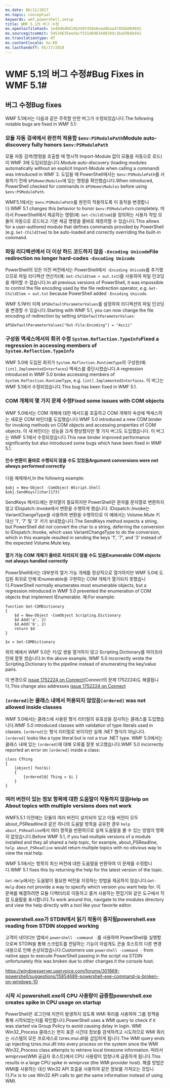 ```yaml
---
ms.date: 06/12/2017
ms.topic: conceptual
keywords: wmf,powershell,setup
title: WMF 5.1의 버그 수정
ms.openlocfilehash: 1e46d6d0419b3497450e6eaddbaa47456b004691
ms.sourcegitcommit: 54534635eedacf531d8d6344019dc16a50b8b441
ms.translationtype: HT
ms.contentlocale: ko-KR
ms.lasthandoff: 05/17/2018
---
```

# <a name="bug-fixes-in-wmf-51"></a><span data-ttu-id="bcb5a-103">WMF 5.1의 버그 수정#</span><span class="sxs-lookup"><span data-stu-id="bcb5a-103">Bug Fixes in WMF 5.1#</span></span>

## <a name="bug-fixes"></a><span data-ttu-id="bcb5a-104">버그 수정</span><span class="sxs-lookup"><span data-stu-id="bcb5a-104">Bug fixes</span></span> ##

<span data-ttu-id="bcb5a-105">WMF 5.1에서는 다음과 같은 주목할 만한 버그가 수정되었습니다.</span><span class="sxs-lookup"><span data-stu-id="bcb5a-105">The following notable bugs are fixed in WMF 5.1:</span></span>

### <a name="module-auto-discovery-fully-honors-envpsmodulepath"></a><span data-ttu-id="bcb5a-106">모듈 자동 검색에서 완전히 적용함 `$env:PSModulePath`</span><span class="sxs-lookup"><span data-stu-id="bcb5a-106">Module auto-discovery fully honors `$env:PSModulePath`</span></span> ###

<span data-ttu-id="bcb5a-107">모듈 자동 검색(명령을 호출할 때 명시적 Import-Module 없이 모듈을 자동으로 로드)이 WMF 3에 도입되었습니다.</span><span class="sxs-lookup"><span data-stu-id="bcb5a-107">Module auto-discovery (loading modules automatically without an explicit Import-Module when calling a command) was introduced in WMF 3.</span></span>
<span data-ttu-id="bcb5a-108">도입될 때 PowerShell에서는 `$env:PSModulePath`를 사용하기 전에 `$PSHome\Modules`에 있는 명령을 확인했습니다.</span><span class="sxs-lookup"><span data-stu-id="bcb5a-108">When introduced, PowerShell checked for commands in `$PSHome\Modules` before using `$env:PSModulePath`.</span></span>

<span data-ttu-id="bcb5a-109">WMF5.1에서는 `$env:PSModulePath`를 완전히 적용하도록 이 동작을 변경합니다.</span><span class="sxs-lookup"><span data-stu-id="bcb5a-109">WMF 5.1 changes this behavior to honor `$env:PSModulePath` completely.</span></span>
<span data-ttu-id="bcb5a-110">따라서 PowerShell에서 제공하는 명령(예: `Get-ChildItem`)을 정의하는 사용자 작업 모듈이 자동으로 로드되고 기본 제공 명령을 올바로 재정의할 수 있습니다.</span><span class="sxs-lookup"><span data-stu-id="bcb5a-110">This allows for a user-authored module that defines commands provided by PowerShell (e.g. `Get-ChildItem`) to be auto-loaded and correctly overriding the built-in command.</span></span>

### <a name="file-redirection-no-longer-hard-codes--encoding-unicode"></a><span data-ttu-id="bcb5a-111">파일 리디렉션에서 더 이상 하드 코드하지 않음 `-Encoding Unicode`</span><span class="sxs-lookup"><span data-stu-id="bcb5a-111">File redirection no longer hard-codes `-Encoding Unicode`</span></span> ###

<span data-ttu-id="bcb5a-112">PowerShell의 모든 이전 버전에서는 PowerShell에서 `-Encoding Unicode`를 추가했으므로 파일 리디렉션 연산자(예: `Get-ChildItem > out.txt`)를 사용하여 파일 인코딩을 제어할 수 없습니다.</span><span class="sxs-lookup"><span data-stu-id="bcb5a-112">In all previous versions of PowerShell, it was impossible to control the file encoding used by the file redirection operator, e.g. `Get-ChildItem > out.txt` because PowerShell added `-Encoding Unicode`.</span></span>

<span data-ttu-id="bcb5a-113">WMF 5.1부터 이제 `$PSDefaultParameterValues`를 설정하여 리디렉션의 파일 인코딩을 변경할 수 있습니다.</span><span class="sxs-lookup"><span data-stu-id="bcb5a-113">Starting with WMF 5.1, you can now change the file encoding of redirection by setting `$PSDefaultParameterValues`:</span></span>

```
$PSDefaultParameterValues["Out-File:Encoding"] = "Ascii"
```

### <a name="fixed-a-regression-in-accessing-members-of-systemreflectiontypeinfo"></a><span data-ttu-id="bcb5a-114">구성원 액세스에서의 회귀 수정 `System.Reflection.TypeInfo`</span><span class="sxs-lookup"><span data-stu-id="bcb5a-114">Fixed a regression in accessing members of `System.Reflection.TypeInfo`</span></span> ###

<span data-ttu-id="bcb5a-115">WMF 5.0에 도입된 회귀가 `System.Reflection.RuntimeType`의 구성원(예: `[int].ImplementedInterfaces`) 액세스를 중단시켰습니다.</span><span class="sxs-lookup"><span data-stu-id="bcb5a-115">A regression introduced in WMF 5.0 broke accessing members of `System.Reflection.RuntimeType`, e.g. `[int].ImplementedInterfaces`.</span></span>
<span data-ttu-id="bcb5a-116">이 버그는 WMF 5.1에서 수정되었습니다.</span><span class="sxs-lookup"><span data-stu-id="bcb5a-116">This bug has been fixed in WMF 5.1.</span></span>


### <a name="fixed-some-issues-with-com-objects"></a><span data-ttu-id="bcb5a-117">COM 개체의 몇 가지 문제 수정</span><span class="sxs-lookup"><span data-stu-id="bcb5a-117">Fixed some issues with COM objects</span></span> ###

<span data-ttu-id="bcb5a-118">WMF 5.0에서는 COM 개체에 대한 메서드를 호출하고 COM 개체의 속성에 액세스하는 새로운 COM 바인더를 도입했습니다.</span><span class="sxs-lookup"><span data-stu-id="bcb5a-118">WMF 5.0 introduced a new COM binder for invoking methods on COM objects and accessing properties of COM objects.</span></span>
<span data-ttu-id="bcb5a-119">이 새 바인더는 성능을 크게 향상했지만 몇 가지 버그도 도입했습니다. 이 버그는 WMF 5.1에서 수정되었습니다.</span><span class="sxs-lookup"><span data-stu-id="bcb5a-119">This new binder improved performance significantly but also introduced some bugs which have been fixed in WMF 5.1.</span></span>

#### <a name="argument-conversions-were-not-always-performed-correctly"></a><span data-ttu-id="bcb5a-120">인수 변환이 올바로 수행되지 않을 수도 있었음</span><span class="sxs-lookup"><span data-stu-id="bcb5a-120">Argument conversions were not always performed correctly</span></span> ####

<span data-ttu-id="bcb5a-121">다음 예제에서,</span><span class="sxs-lookup"><span data-stu-id="bcb5a-121">In the following example:</span></span>

```
$obj = New-Object -ComObject WScript.Shell
$obj.SendKeys([char]173)
```

<span data-ttu-id="bcb5a-122">SendKeys 메서드에는 문자열이 필요하지만 PowerShell은 문자를 문자열로 변환하지 않고 IDispatch::Invoke에서 변환을 수행하게 했습니다. IDispatch::Invoke는 VariantChangeType을 사용하여 변환을 수행하므로 이 예에서는 Volume.Mute 키 대신 '1', '7' 및 '3' 키가 보내졌습니다.</span><span class="sxs-lookup"><span data-stu-id="bcb5a-122">The SendKeys method expects a string, but PowerShell did not convert the char to a string, deferring the conversion to IDispatch::Invoke, which uses VariantChangeType to do the conversion, which in this example resulted in sending the keys '1', '7', and '3' instead of the expected Volume.Mute key.</span></span>

#### <a name="enumerable-com-objects-not-always-handled-correctly"></a><span data-ttu-id="bcb5a-123">열거 가능 COM 개체가 올바로 처리되지 않을 수도 있음</span><span class="sxs-lookup"><span data-stu-id="bcb5a-123">Enumerable COM objects not always handled correctly</span></span> ####

<span data-ttu-id="bcb5a-124">PowerShell에서는 대부분의 열거 가능 개체를 정상적으로 열거하지만 WMF 5.0에 도입된 회귀로 인해 IEnumerable을 구현하는 COM 개체가 열거되지 못했습니다.</span><span class="sxs-lookup"><span data-stu-id="bcb5a-124">PowerShell normally enumerates most enumerable objects, but a regression introduced in WMF 5.0 prevented the enumeration of COM objects that implement IEnumerable.</span></span>  <span data-ttu-id="bcb5a-125">예:</span><span class="sxs-lookup"><span data-stu-id="bcb5a-125">For example:</span></span>

```
function Get-COMDictionary
{
    $d = New-Object -ComObject Scripting.Dictionary
    $d.Add('a', 2)
    $d.Add('b', 2)
    return $d
}

$x = Get-COMDictionary
```

<span data-ttu-id="bcb5a-126">위의 예에서 WMF 5.0은 키/값 쌍을 열거하지 않고 Scripting.Dictionary를 파이프라인에 잘못 썼습니다.</span><span class="sxs-lookup"><span data-stu-id="bcb5a-126">In the above example, WMF 5.0 incorrectly wrote the Scripting.Dictionary to the pipeline instead of enumerating the key/value pairs.</span></span>

<span data-ttu-id="bcb5a-127">이 변경으로 [issue 1752224 on Connect](https://connect.microsoft.com/PowerShell/feedback/details/1752224)(Connect의 문제 1752224)도 해결됩니다.</span><span class="sxs-lookup"><span data-stu-id="bcb5a-127">This change also addresses [issue 1752224 on Connect](https://connect.microsoft.com/PowerShell/feedback/details/1752224)</span></span>

### <a name="ordered-was-not-allowed-inside-classes"></a><span data-ttu-id="bcb5a-128">`[ordered]`는 클래스 내에서 허용되지 않았음</span><span class="sxs-lookup"><span data-stu-id="bcb5a-128">`[ordered]` was not allowed inside classes</span></span> ###

<span data-ttu-id="bcb5a-129">WMF 5.0에서는 클래스에 사용된 형식 리터럴의 유효성을 검사하는 클래스를 도입했습니다.</span><span class="sxs-lookup"><span data-stu-id="bcb5a-129">WMF 5.0 introduced classes with validation of type literals used in classes.</span></span>
<span data-ttu-id="bcb5a-130">`[ordered]`는 형식 리터럴로 보이지만 실제 .NET 형식이 아닙니다.</span><span class="sxs-lookup"><span data-stu-id="bcb5a-130">`[ordered]` looks like a type literal but is not a true .NET type.</span></span>
<span data-ttu-id="bcb5a-131">WMF 5.0에서는 클래스 내에 있는 `[ordered]`에 대해 오류를 잘못 보고했습니다.</span><span class="sxs-lookup"><span data-stu-id="bcb5a-131">WMF 5.0 incorrectly reported an error on `[ordered]` inside a class:</span></span>

```
class CThing
{
    [object] foo($i)
    {
        [ordered]@{ Thing = $i }
    }
}
```


### <a name="help-on-about-topics-with-multiple-versions-does-not-work"></a><span data-ttu-id="bcb5a-132">여러 버전이 있는 정보 항목에 대한 도움말이 작동하지 않음</span><span class="sxs-lookup"><span data-stu-id="bcb5a-132">Help on About topics with multiple versions does not work</span></span> ###

<span data-ttu-id="bcb5a-133">WMF5.5.1 이전에는 모듈의 여러 버전이 설치되어 있고 이들 버전이 모두 about_PSReadline과 같은 하나의 도움말 항목을 공유한 경우 `help about_PSReadline`에서 여러 항목을 반환하므로 실제 도움말을 볼 수 있는 방법이 명확히 없었습니다.</span><span class="sxs-lookup"><span data-stu-id="bcb5a-133">Before WMF 5.1, if you had multiple versions of a module installed and they all shared a help topic, for example, about_PSReadline, `help about_PSReadline` would return multiple topics with no obvious way to view the real help.</span></span>

<span data-ttu-id="bcb5a-134">WMF 5.1에서는 항목의 최신 버전에 대한 도움말을 반환하여 이 문제를 수정합니다.</span><span class="sxs-lookup"><span data-stu-id="bcb5a-134">WMF 5.1 fixes this by returning the help for the latest version of the topic.</span></span>

<span data-ttu-id="bcb5a-135">`Get-Help`에서는 도움말이 필요한 버전을 지정하는 방법을 제공하지 않습니다.</span><span class="sxs-lookup"><span data-stu-id="bcb5a-135">`Get-Help` does not provide a way to specify which version you want help for.</span></span>
<span data-ttu-id="bcb5a-136">이 문제를 해결하려면 모듈 디렉터리로 이동하고 즐겨 사용하는 편집기와 같은 도구에서 직접 도움말을 표시합니다.</span><span class="sxs-lookup"><span data-stu-id="bcb5a-136">To work around this, navigate to the modules directory and view the help directly with a tool like your favorite editor.</span></span>

### <a name="powershellexe-reading-from-stdin-stopped-working"></a><span data-ttu-id="bcb5a-137">powershell.exe가 STDIN에서 읽기 작동이 중지됨</span><span class="sxs-lookup"><span data-stu-id="bcb5a-137">powershell.exe reading from STDIN stopped working</span></span>

<span data-ttu-id="bcb5a-138">고객이 네이티브 앱에서 `powershell -command -`를 사용하여 PowerShell을 실행함으로써 STDIN을 통해 스크립트를 전달하는 기능이 아쉽게도 콘솔 호스트의 다른 변경 내용으로 인해 손상되었습니다.</span><span class="sxs-lookup"><span data-stu-id="bcb5a-138">Customers use `powershell -command -` from native apps to execute PowerShell passing in the script via STDIN unfortunately this was broken due to other changes it the console host.</span></span>

https://windowsserver.uservoice.com/forums/301869-powershell/suggestions/15854689-powershell-exe-command-is-broken-on-windows-10

### <a name="powershellexe-creates-spike-in-cpu-usage-on-startup"></a><span data-ttu-id="bcb5a-139">시작 시 powershell.exe의 CPU 사용량이 급증함</span><span class="sxs-lookup"><span data-stu-id="bcb5a-139">powershell.exe creates spike in CPU usage on startup</span></span>

<span data-ttu-id="bcb5a-140">PowerShell은 로그인에 지연이 발생하지 않도록 WMI 쿼리를 사용하여 그룹 정책을 통해 시작되었는지를 확인합니다.</span><span class="sxs-lookup"><span data-stu-id="bcb5a-140">PowerShell uses a WMI query to check if it was started via Group Policy to avoid causing delay in login.</span></span>
<span data-ttu-id="bcb5a-141">WMI Win32_Process 클래스는 현지 표준 시간대 정보를 검색하려고 시도하므로 WMI 쿼리는 시스템의 모든 프로세스로 tzres.mui.dll을 삽입하게 됩니다.</span><span class="sxs-lookup"><span data-stu-id="bcb5a-141">The WMI query ends up injecting tzres.mui.dll into every process on the system since the WMI Win32_Process class attempts to retrieve local timezone information.</span></span>
<span data-ttu-id="bcb5a-142">따라서 wmiprvse(WMI 공급자 호스트)에서 CPU 사용량이 엄청나게 급증하게 됩니다.</span><span class="sxs-lookup"><span data-stu-id="bcb5a-142">This results in a large CPU spike in wmiprvse (the WMI provider host).</span></span>
<span data-ttu-id="bcb5a-143">해결 방법은 WMI를 사용하는 대신 Win32 API 호출을 사용하여 같은 정보를 가져오는 것입니다.</span><span class="sxs-lookup"><span data-stu-id="bcb5a-143">Fix is to use Win32 API calls to get the same information instead of using WMI.</span></span>
